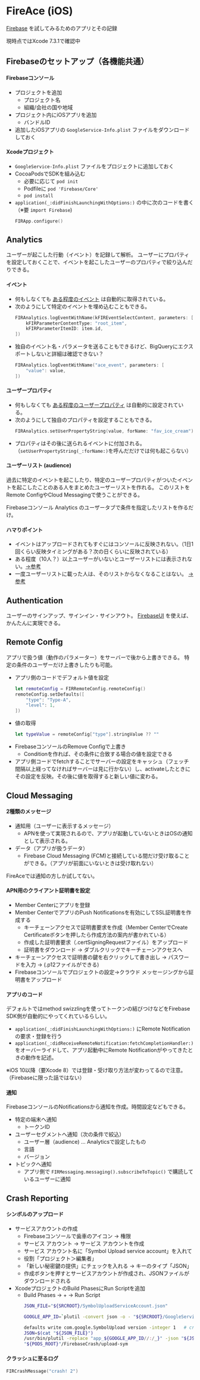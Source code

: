 # FireAce (iOS)

[Firebase](https://firebase.google.com/) を試してみるためのアプリとその記録

現時点ではXcode 7.3.1で確認中

## Firebaseのセットアップ（各機能共通）

#### Firebaseコンソール

- プロジェクトを追加
  - プロジェクト名
  - 組織/会社の国や地域
- プロジェクト内にiOSアプリを追加
  - バンドルID
- 追加したiOSアプリの `GoogleService-Info.plist` ファイルをダウンロードしておく

#### Xcodeプロジェクト

- `GoogleService-Info.plist` ファイルをプロジェクトに追加しておく
- CocoaPodsでSDKを組み込む
  - 必要に応じて `pod init`
  - Podfileに `pod 'Firebase/Core'`
  - `pod install`
- `application(_:didFinishLaunchingWithOptions:)` の中に次のコードを書く（※要 `import Firebase`)
  ```swift
  FIRApp.configure()
  ```

## Analytics

ユーザーが起こした行動（イベント）を記録して解析。
ユーザーにプロパティを設定しておくことで、イベントを起こしたユーザーのプロパティで絞り込んだりできる。

#### イベント

- 何もしなくても [ある程度のイベント](https://support.google.com/firebase/answer/6317485) は自動的に取得されている。
- 次のようにして特定のイベントを埋め込むこともできる。
  ```swift
  FIRAnalytics.logEventWithName(kFIREventSelectContent, parameters: [
      kFIRParameterContentType: "root_item",
      kFIRParameterItemID: item.id,
  ])
  ```
- 独自のイベント名・パラメータを送ることもできるけど、BigQueryにエクスポートしないと詳細は確認できない？
  ```swift
  FIRAnalytics.logEventWithName("ace_event", parameters: [
      "value": value,
  ])
  ```

#### ユーザープロパティ

- 何もしなくても [ある程度のユーザープロパティ](https://support.google.com/firebase/answer/6317486) は自動的に設定されている。
- 次のようにして独自のプロパティを設定することもできる。
  ```swift
  FIRAnalytics.setUserPropertyString(value, forName: "fav_ice_cream")
  ```
- プロパティはその後に送られるイベントに付加される。（`setUserPropertyString(_:forName:)`を呼んだだけでは何も起こらない）


#### ユーザーリスト (audience)

過去に特定のイベントを起こしたり、特定のユーザープロパティがついたイベントを起こしたことのある人をまとめたユーザーリストを作れる。
このリストをRemote ConfigやCloud Messagingで使うことができる。

Firebaseコンソール Analytics のユーザータブで条件を指定したリストを作るだけ。

#### ハマりポイント

- イベントはアップロードされてもすぐにはコンソールに反映されない。（1日1回くらい反映タイミングがある？次の日くらいに反映されている）
- ある程度（10人？）以上ユーザーがいないとユーザーリストには表示されない。[→参考](http://qiita.com/chanibarin/items/48d5f5946b1e6c97e379#%E3%83%8F%E3%83%9E%E3%82%8A%E3%83%9D%E3%82%A4%E3%83%B3%E3%83%88-all-users%E4%BB%A5%E5%A4%96%E3%81%AE%E3%82%A4%E3%83%99%E3%83%B3%E3%83%88%E3%81%AE%E3%83%A6%E3%83%BC%E3%82%B6%E3%81%8C0%E3%81%A0%E3%81%91%E3%81%A9%E4%BD%95%E3%81%A7)
- 一度ユーザーリストに載った人は、そのリストからなくなることはない。 [→参考](http://stackoverflow.com/questions/37450256/is-there-a-way-to-create-an-audience-of-developer-builds/37473026#comment62445594_37473026)


## Authentication

ユーザーのサインアップ、サインイン・サインアウト。
[FirebaseUI](https://github.com/firebase/FirebaseUI-iOS) を使えば、かんたんに実現できる。


## Remote Config

アプリで扱う値（動作のパラメーター）をサーバーで後から上書きできる。
特定の条件のユーザーだけ上書きしたりも可能。

- アプリ側のコードでデフォルト値を設定
  ```swift
  let remoteConfig = FIRRemoteConfig.remoteConfig()
  remoteConfig.setDefaults([
      "type": "Type-A",
      "level": 1,
  ])  
  ```
- 値の取得
  ```swift
  let typeValue = remoteConfig["type"].stringValue ?? ""
  ```
- FirebaseコンソールのRemove Configで上書き
  - Conditionを作れば、その条件に合致する場合の値を設定できる
- アプリ側コードでfetchすることでサーバーの設定をキャッシュ（フェッチ間隔以上経ってなければサーバーは見に行かない）し、activateしたときにその設定を反映。その後に値を取得すると新しい値に変わる。

## Cloud Messaging

#### 2種類のメッセージ

- 通知用（ユーザーに表示するメッセージ）
  - APNを使って実現されるので、アプリが起動していないときはOSの通知として表示される。
- データ（アプリが扱うデータ）
  - Firebase Cloud Messaging (FCM)と接続している間だけ受け取ることができる。（アプリが前面にいないときは受け取れない）

FireAceでは通知の方しか試してない。

#### APN用のクライアント証明書を設定

- Member Centerにアプリを登録
- Member CenterでアプリのPush Notificationsを有効にしてSSL証明書を作成する
  - キーチェーンアクセスで証明書要求を作成（Member CenterでCreate Certificateボタンを押したら作成方法の案内が書かれている）
  - 作成した証明書要求（.certSigningRequestファイル）をアップロード
  - 証明書をダウンロード → ダブルクリックでキーチェーンアクセスへ
- キーチェーンアクセスで証明書の鍵を右クリックして書き出し → パスワードを入力 → (.p12ファイルができる)
- Firebaseコンソールでプロジェクトの設定→クラウド メッセージングから証明書をアップロード

#### アプリのコード

デフォルトではmethod swizzlingを使ってトークンの結びつけなどをFirebase SDK側が自動的にやってくれているらしい。

- `application(_:didFinishLaunchingWithOptions:)` にRemote Notificationの要求・登録を行う
- `application(_:didReceiveRemoteNotification:fetchCompletionHandler:)` をオーバーライドして、アプリ起動中にRemote Notificationがやってきたときの動作を記述。

※iOS 10以降（要Xcode 8）では登録・受け取り方法が変わってるので注意。（Firebaseに限った話ではない）

#### 通知

FirebaseコンソールのNotificationsから通知を作成。時間設定などもできる。

- 特定の端末へ通知
  - トークンID
- ユーザーセグメントへ通知（次の条件で絞込）
  - ユーザー層（audience) … Analyticsで設定したもの
  - 言語
  - バージョン
- トピックへ通知
  - アプリ側で `FIRMessaging.messaging().subscribeToTopic()` で購読しているユーザーに通知

## Crash Reporting

#### シンボルのアップロード

- サービスアカウントの作成
  - Firebaseコンソールで歯車のアイコン → 権限
  - サービス アカウント → サービス アカウントを作成
  - サービス アカウント名に「Symbol Upload service account」を入れて
  - 役割「プロジェクト＞編集者」
  - 「新しい秘密鍵の提供」にチェックを入れる → キーのタイプ「JSON」
  - 作成ボタンを押すとサービスアカウントが作成され、JSONファイルがダウンロードされる
- XcodeプロジェクトのBuild PhasesにRun Scriptを追加
  - Build Phases → + → Run Script
    ```sh
    JSON_FILE="${SRCROOT}/SymbolUploadServiceAccount.json"

    GOOGLE_APP_ID=`plutil -convert json -o - "${SRCROOT}/GoogleService-Info.plist" | ruby -r json -e 'print JSON.parse(STDIN.read)["GOOGLE_APP_ID"]'`

    defaults write com.google.SymbolUpload version -integer 1   # creates file if it does not exist
    JSON=$(cat "${JSON_FILE}")
    /usr/bin/plutil -replace "app_${GOOGLE_APP_ID//:/_}" -json "${JSON}" "$HOME/Library/Preferences/com.google.SymbolUpload.plist"
    "${PODS_ROOT}"/FirebaseCrash/upload-sym    
    ```

#### クラッシュに至るログ

```swift
FIRCrashMessage("crash! 2")
```
